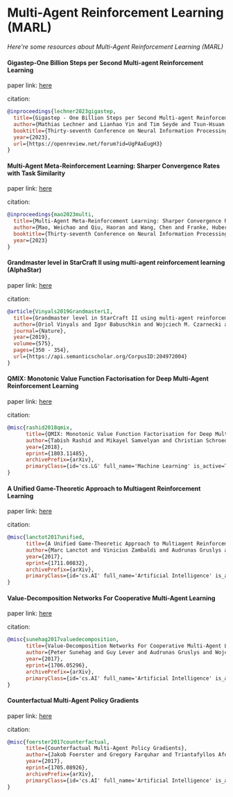 # Multi-Agent Reinforcement Learning (MARL)
*Here're some resources about Multi-Agent Reinforcement Learning (MARL)*


#### Gigastep-One Billion Steps per Second Multi-agent Reinforcement Learning

paper link: [here](https://openreview.net/pdf?id=UgPAaEugH3)

citation: 
```bibtex
@inproceedings{lechner2023gigastep,
  title={Gigastep - One Billion Steps per Second Multi-agent Reinforcement Learning},
  author={Mathias Lechner and Lianhao Yin and Tim Seyde and Tsun-Hsuan Wang and Wei Xiao and Ramin Hasani and Joshua Rountree and Daniela Rus},
  booktitle={Thirty-seventh Conference on Neural Information Processing Systems Datasets and Benchmarks Track},
  year={2023},
  url={https://openreview.net/forum?id=UgPAaEugH3}
}
```


#### Multi-Agent Meta-Reinforcement Learning: Sharper Convergence Rates with Task Similarity

paper link: [here](https://haoran-qiu.com/pdf/neurips23.pdf)

citation: 
```bibtex
@inproceedings{mao2023multi,
  title={Multi-Agent Meta-Reinforcement Learning: Sharper Convergence Rates with Task Similarity},
  author={Mao, Weichao and Qiu, Haoran and Wang, Chen and Franke, Hubertus and Kalbarczyk, Zbigniew and Iyer, Ravi and Basar, Tamer},
  booktitle={Thirty-seventh Conference on Neural Information Processing Systems},
  year={2023}
}
```


#### Grandmaster level in StarCraft II using multi-agent reinforcement learning (AlphaStar)

paper link: [here](https://www.nature.com/articles/s41586-019-1724-z.epdf)

citation:

```bibtex
@article{Vinyals2019GrandmasterLI,
  title={Grandmaster level in StarCraft II using multi-agent reinforcement learning},
  author={Oriol Vinyals and Igor Babuschkin and Wojciech M. Czarnecki and Micha{\"e}l Mathieu and Andrew Dudzik and Junyoung Chung and David Choi and Richard Powell and Timo Ewalds and Petko Georgiev and Junhyuk Oh and Dan Horgan and Manuel Kroiss and Ivo Danihelka and Aja Huang and L. Sifre and Trevor Cai and John P. Agapiou and Max Jaderberg and Alexander Sasha Vezhnevets and R{\'e}mi Leblond and Tobias Pohlen and Valentin Dalibard and David Budden and Yury Sulsky and James Molloy and Tom Le Paine and Caglar Gulcehre and Ziyun Wang and Tobias Pfaff and Yuhuai Wu and Roman Ring and Dani Yogatama and Dario W{\"u}nsch and Katrina McKinney and Oliver Smith and Tom Schaul and Timothy P. Lillicrap and Koray Kavukcuoglu and Demis Hassabis and Chris Apps and David Silver},
  journal={Nature},
  year={2019},
  volume={575},
  pages={350 - 354},
  url={https://api.semanticscholar.org/CorpusID:204972004}
}
```

#### QMIX: Monotonic Value Function Factorisation for Deep Multi-Agent Reinforcement Learning

paper link: [here](https://arxiv.org/pdf/1803.11485)

citation:

```bibtex
@misc{rashid2018qmix,
      title={QMIX: Monotonic Value Function Factorisation for Deep Multi-Agent Reinforcement Learning}, 
      author={Tabish Rashid and Mikayel Samvelyan and Christian Schroeder de Witt and Gregory Farquhar and Jakob Foerster and Shimon Whiteson},
      year={2018},
      eprint={1803.11485},
      archivePrefix={arXiv},
      primaryClass={id='cs.LG' full_name='Machine Learning' is_active=True alt_name=None in_archive='cs' is_general=False description='Papers on all aspects of machine learning research (supervised, unsupervised, reinforcement learning, bandit problems, and so on) including also robustness, explanation, fairness, and methodology. cs.LG is also an appropriate primary category for applications of machine learning methods.'}
}
```

#### A Unified Game-Theoretic Approach to Multiagent Reinforcement Learning

paper link: [here](https://arxiv.org/pdf/1711.00832)

citation:

```bibtex
@misc{lanctot2017unified,
      title={A Unified Game-Theoretic Approach to Multiagent Reinforcement Learning}, 
      author={Marc Lanctot and Vinicius Zambaldi and Audrunas Gruslys and Angeliki Lazaridou and Karl Tuyls and Julien Perolat and David Silver and Thore Graepel},
      year={2017},
      eprint={1711.00832},
      archivePrefix={arXiv},
      primaryClass={id='cs.AI' full_name='Artificial Intelligence' is_active=True alt_name=None in_archive='cs' is_general=False description='Covers all areas of AI except Vision, Robotics, Machine Learning, Multiagent Systems, and Computation and Language (Natural Language Processing), which have separate subject areas. In particular, includes Expert Systems, Theorem Proving (although this may overlap with Logic in Computer Science), Knowledge Representation, Planning, and Uncertainty in AI. Roughly includes material in ACM Subject Classes I.2.0, I.2.1, I.2.3, I.2.4, I.2.8, and I.2.11.'}
}
```


#### Value-Decomposition Networks For Cooperative Multi-Agent Learning

paper link: [here](https://arxiv.org/pdf/1706.05296)

citation:

```bibtex
@misc{sunehag2017valuedecomposition,
      title={Value-Decomposition Networks For Cooperative Multi-Agent Learning}, 
      author={Peter Sunehag and Guy Lever and Audrunas Gruslys and Wojciech Marian Czarnecki and Vinicius Zambaldi and Max Jaderberg and Marc Lanctot and Nicolas Sonnerat and Joel Z. Leibo and Karl Tuyls and Thore Graepel},
      year={2017},
      eprint={1706.05296},
      archivePrefix={arXiv},
      primaryClass={id='cs.AI' full_name='Artificial Intelligence' is_active=True alt_name=None in_archive='cs' is_general=False description='Covers all areas of AI except Vision, Robotics, Machine Learning, Multiagent Systems, and Computation and Language (Natural Language Processing), which have separate subject areas. In particular, includes Expert Systems, Theorem Proving (although this may overlap with Logic in Computer Science), Knowledge Representation, Planning, and Uncertainty in AI. Roughly includes material in ACM Subject Classes I.2.0, I.2.1, I.2.3, I.2.4, I.2.8, and I.2.11.'}
}
```


#### Counterfactual Multi-Agent Policy Gradients

paper link: [here](https://arxiv.org/pdf/1705.08926)

citation:

```bibtex
@misc{foerster2017counterfactual,
      title={Counterfactual Multi-Agent Policy Gradients}, 
      author={Jakob Foerster and Gregory Farquhar and Triantafyllos Afouras and Nantas Nardelli and Shimon Whiteson},
      year={2017},
      eprint={1705.08926},
      archivePrefix={arXiv},
      primaryClass={id='cs.AI' full_name='Artificial Intelligence' is_active=True alt_name=None in_archive='cs' is_general=False description='Covers all areas of AI except Vision, Robotics, Machine Learning, Multiagent Systems, and Computation and Language (Natural Language Processing), which have separate subject areas. In particular, includes Expert Systems, Theorem Proving (although this may overlap with Logic in Computer Science), Knowledge Representation, Planning, and Uncertainty in AI. Roughly includes material in ACM Subject Classes I.2.0, I.2.1, I.2.3, I.2.4, I.2.8, and I.2.11.'}
}
```